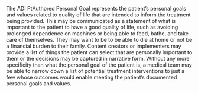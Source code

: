 The ADI PtAuthored Personal Goal represents the patient’s personal goals and values related to quality of life that are intended to inform the treatment being provided.  This may be communicated as a statement of what is important to the patient to have a good quality of life, such as avoiding prolonged dependence on machines or being able to feed, bathe, and take care of themselves.  They may want to be to be able to die at home or not be a financial burden to their family.  Content creators or implementers may provide a list of things the patient can select that are personally important to them or the decisions may be captured in narrative form.  Without any more specificity than what the personal goal of the patient is, a medical team may be able to narrow down a list of potential treatment interventions to just a few whose outcomes would enable meeting the patient’s documented personal goals and values.
